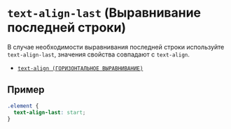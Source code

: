 # `text-align-last` (Выравнивание последней строки)

В случае необходимости выравнивания последней строки используйте `text-align-last`, значения свойства совпадают с `text-align`.

- [`text-align (ГОРИЗОНТАЛЬНОЕ ВЫРАВНИВАНИЕ)`](<./text-align.md>)

## Пример

```css
.element {
  text-align-last: start;
}
```
